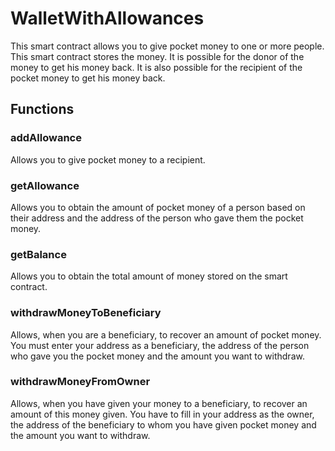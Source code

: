 # WalletWithAllowances

This smart contract allows you to give pocket money to one or more people. This smart contract stores the money. It is possible for the donor of the money to get his money back. It is also possible for the recipient of the pocket money to get his money back.

## Functions 

### addAllowance

Allows you to give pocket money to a recipient.

### getAllowance

Allows you to obtain the amount of pocket money of a person based on their address and the address of the person who gave them the pocket money.

### getBalance

Allows you to obtain the total amount of money stored on the smart contract.

### withdrawMoneyToBeneficiary

Allows, when you are a beneficiary, to recover an amount of pocket money. You must enter your address as a beneficiary, the address of the person who gave you the pocket money and the amount you want to withdraw.

### withdrawMoneyFromOwner

Allows, when you have given your money to a beneficiary, to recover an amount of this money given. You have to fill in your address as the owner, the address of the beneficiary to whom you have given pocket money and the amount you want to withdraw.
